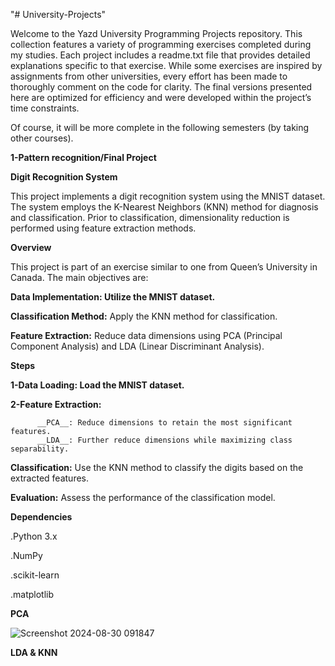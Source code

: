 "# University-Projects"




Welcome to the Yazd University Programming Projects repository. This collection features a variety of programming exercises completed during my studies. Each project includes a readme.txt file that provides detailed explanations specific to that exercise. While some exercises are inspired by assignments from other universities, every effort has been made to thoroughly comment on the code for clarity. The final versions presented here are optimized for efficiency and were developed within the project’s time constraints.

Of course, it will be more complete in the following semesters (by taking other courses).


__1-Pattern recognition/Final Project__

__Digit Recognition System__

This project implements a digit recognition system using the MNIST dataset. The system employs the K-Nearest Neighbors (KNN) method for diagnosis and classification. Prior to classification, dimensionality reduction is performed using feature extraction methods.

__Overview__

This project is part of an exercise similar to one from Queen’s University in Canada. The main objectives are:

__Data Implementation: Utilize the MNIST dataset.__

__Classification Method:__ Apply the KNN method for classification.

__Feature Extraction:__ Reduce data dimensions using PCA (Principal Component Analysis) and LDA (Linear Discriminant Analysis).

__Steps__

__1-Data Loading: Load the MNIST dataset.__

__2-Feature Extraction:__

          __PCA__: Reduce dimensions to retain the most significant features.
          __LDA__: Further reduce dimensions while maximizing class separability.

          
__Classification:__ Use the KNN method to classify the digits based on the extracted features.

__Evaluation:__ Assess the performance of the classification model.


__Dependencies__

.Python 3.x

.NumPy

.scikit-learn

.matplotlib


__PCA__


![Screenshot 2024-08-30 091847](https://github.com/user-attachments/assets/d48161de-da29-42a4-adb2-c0b7431fff7e)


__LDA & KNN__






